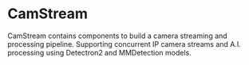 # CamStream
CamStream contains components to build a camera streaming and processing pipeline. Supporting concurrent IP camera streams and A.I. processing using Detectron2 and MMDetection models.
